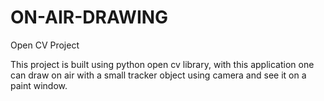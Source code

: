 # ON-AIR-DRAWING
Open CV Project

This project is built using python open cv library, with this application one can draw on air with a small tracker object using camera and see it on a paint window.

